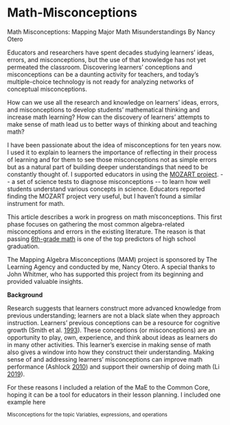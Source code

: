 # Math-Misconceptions
Math Misconceptions: Mapping Major Math Misunderstandings
By Nancy Otero

Educators and researchers have spent decades studying learners’ ideas, errors, and misconceptions, but the use of that knowledge has not yet permeated the classroom. Discovering learners’ conceptions and misconceptions can be a daunting activity for teachers, and today’s multiple-choice technology is not ready for analyzing networks of conceptual misconceptions. 

How can we use all the research and knowledge on learners’ ideas, errors, and misconceptions to develop students’ mathematical thinking and increase math learning? How can the discovery of learners’ attempts to make sense of math lead us to better ways of thinking about and teaching math?

I have been passionate about the idea of misconceptions for ten years now. I used it to explain to learners the importance of reflecting in their process of learning and for them to see those misconceptions not as simple errors but as a natural part of building deeper understandings that need to be constantly thought of. I supported educators in using the [MOZART project](https://pweb.cfa.harvard.edu/research/misconception-oriented-standards-based-assessment-resources-teachers-mosart). -- a set of science tests to diagnose misconceptions -- to learn how well students understand various concepts in science. Educators reported finding the MOZART project very useful, but I haven’t found a similar instrument for math. 

This article describes a work in progress on math misconceptions. This first phase focuses on gathering the most common algebra-related misconceptions and errors in the existing literature. The reason is that passing [6th-grade math](https://new.every1graduates.org/wp-content/uploads/2012/03/preventing_student_disengagement.pdf) is one of the top predictors of high school graduation.

The Mapping Algebra Misconceptions (MAM) project is sponsored by The Learning Agency and conducted by me, Nancy Otero. A special thanks to John Whitmer, who has supported this project from its beginning and provided valuable insights.

**Background**

Research suggests that learners construct more advanced knowledge from previous understanding; learners are not a black slate when they approach instruction. Learners’ previous conceptions can be a resource for cognitive growth (Smith et al. [1993](https://faculty.weber.edu/eamsel/Classes/Practicum/TA%20Practicum/papers/Smith,%20DiSessa,%20&%20Roschelle%20(1993-4).pdf)). These conceptions (or misconceptions) are an opportunity to play, own, experience, and think about ideas as learners do in many other activities. This learner’s exercise in making sense of math also gives a window into how they construct their understanding. Making sense of and addressing learners’ misconceptions can improve math performance (Ashlock [2010](https://www.amazon.com/Robert-B-Ashlock-Patterns-Computation/dp/B008UBBX9S)) and support their ownership of doing math (Li [2019](https://link.springer.com/article/10.1186/s40594-019-0197-9)). 

For these reasons I included a relation of the MaE to the Common Core, hoping it can be a tool for educators in their lesson planning. I included one example here
 
<sub>Misconceptions for the topic Variables, expressions, and operations</sub>

